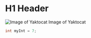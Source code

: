 # H1 Header #
![Image of Yaktocat](https://octodex.github.com/images/yaktocat.png)
Image of Yaktocat

``` c++
int myInt = 7;
```
